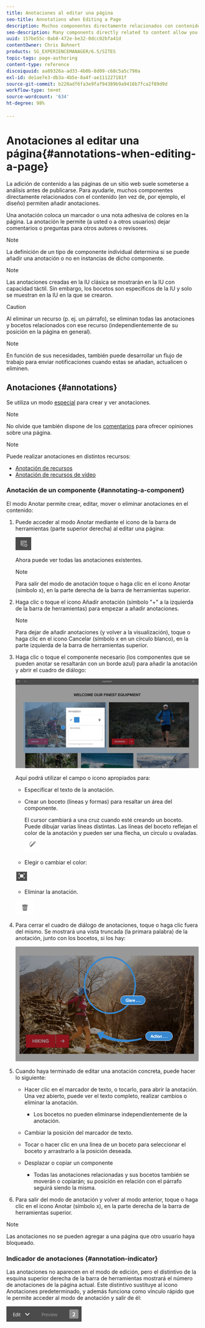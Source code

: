 ```yaml
---
title: Anotaciones al editar una página
seo-title: Annotations when Editing a Page
description: Muchos componentes directamente relacionados con contenido le permiten añadir una anotación
seo-description: Many components directly related to content allow you to add an annotation
uuid: 157be55c-8ab8-472e-be32-0dcc02bfa41d
contentOwner: Chris Bohnert
products: SG_EXPERIENCEMANAGER/6.5/SITES
topic-tags: page-authoring
content-type: reference
discoiquuid: aa89326a-ad33-4b0b-8d09-c68c5a5c790a
exl-id: de1ae7e3-db3a-4b5e-8a4f-ae111227181f
source-git-commit: b220adf6fa3e9faf94389b9a9416b7fca2f89d9d
workflow-type: tm+mt
source-wordcount: '634'
ht-degree: 98%

---
```


# Anotaciones al editar una página{#annotations-when-editing-a-page}

La adición de contenido a las páginas de un sitio web suele someterse a análisis antes de publicarse. Para ayudarle, muchos componentes directamente relacionados con el contenido (en vez de, por ejemplo, el diseño) permiten añadir anotaciones.

Una anotación coloca un marcador o una nota adhesiva de colores en la página. La anotación le permite (a usted o a otros usuarios) dejar comentarios o preguntas para otros autores o revisores.

>[!NOTE]
>
>La definición de un tipo de componente individual determina si se puede añadir una anotación o no en instancias de dicho componente.

>[!NOTE]
>
>Las anotaciones creadas en la IU clásica se mostrarán en la IU con capacidad táctil. Sin embargo, los bocetos son específicos de la IU y solo se muestran en la IU en la que se crearon.

>[!CAUTION]
>
>Al eliminar un recurso (p. ej. un párrafo), se eliminan todas las anotaciones y bocetos relacionados con ese recurso (independientemente de su posición en la página en general).

>[!NOTE]
>
>En función de sus necesidades, también puede desarrollar un flujo de trabajo para enviar notificaciones cuando estas se añadan, actualicen o eliminen.

## Anotaciones {#annotations}

Se utiliza un modo [especial](/help/sites-authoring/author-environment-tools.md#page-modes) para crear y ver anotaciones.

>[!NOTE]
>
>No olvide que también dispone de los [comentarios](/help/sites-authoring/basic-handling.md#timeline) para ofrecer opiniones sobre una página.

>[!NOTE]
>
>Puede realizar anotaciones en distintos recursos:
>
>* [Anotación de recursos](/help/assets/manage-assets.md#annotating)
>* [Anotación de recursos de vídeo](/help/assets/managing-video-assets.md#annotate-video-assets)
>


### Anotación de un componente {#annotating-a-component}

El modo Anotar permite crear, editar, mover o eliminar anotaciones en el contenido:

1. Puede acceder al modo Anotar mediante el icono de la barra de herramientas (parte superior derecha) al editar una página:

   ![](do-not-localize/screen_shot_2018-03-22at110414.png)

   Ahora puede ver todas las anotaciones existentes.

   >[!NOTE]
   >
   >Para salir del modo de anotación toque o haga clic en el icono Anotar (símbolo x), en la parte derecha de la barra de herramientas superior.

1. Haga clic o toque el icono Añadir anotación (símbolo &quot;+&quot; a la izquierda de la barra de herramientas) para empezar a añadir anotaciones.

   >[!NOTE]
   >
   >Para dejar de añadir anotaciones (y volver a la visualización), toque o haga clic en el icono Cancelar (símbolo x en un círculo blanco), en la parte izquierda de la barra de herramientas superior.

1. Haga clic o toque el componente necesario (los componentes que se pueden anotar se resaltarán con un borde azul) para añadir la anotación y abrir el cuadro de diálogo:

   ![screen_shot_2018-03-22at110606](assets/screen_shot_2018-03-22at110606.png)

   Aquí podrá utilizar el campo o icono apropiados para:

   * Especificar el texto de la anotación.
   * Crear un boceto (líneas y formas) para resaltar un área del componente.

      El cursor cambiará a una cruz cuando esté creando un boceto. Puede dibujar varias líneas distintas. Las líneas del boceto reflejan el color de la anotación y pueden ser una flecha, un círculo u ovaladas.
   ![](do-not-localize/screen_shot_2018-03-22at110640.png)

   * Elegir o cambiar el color:

   ![](do-not-localize/chlimage_1-19.png)

   * Eliminar la anotación.

   ![](do-not-localize/screen_shot_2018-03-22at110647.png)

1. Para cerrar el cuadro de diálogo de anotaciones, toque o haga clic fuera del mismo. Se mostrará una vista truncada (la primara palabra) de la anotación, junto con los bocetos, si los hay:

   ![screen_shot_2018-03-22at110850](assets/screen_shot_2018-03-22at110850.png)

1. Cuando haya terminado de editar una anotación concreta, puede hacer lo siguiente:

   * Hacer clic en el marcador de texto, o tocarlo, para abrir la anotación. Una vez abierto, puede ver el texto completo, realizar cambios o eliminar la anotación.

      * Los bocetos no pueden eliminarse independientemente de la anotación.
   * Cambiar la posición del marcador de texto.
   * Tocar o hacer clic en una línea de un boceto para seleccionar el boceto y arrastrarlo a la posición deseada.
   * Desplazar o copiar un componente

      * Todas las anotaciones relacionadas y sus bocetos también se moverán o copiarán; su posición en relación con el párrafo seguirá siendo la misma.


1. Para salir del modo de anotación y volver al modo anterior, toque o haga clic en el icono Anotar (símbolo x), en la parte derecha de la barra de herramientas superior.

>[!NOTE]
>
>Las anotaciones no se pueden agregar a una página que otro usuario haya bloqueado.

### Indicador de anotaciones {#annotation-indicator}

Las anotaciones no aparecen en el modo de edición, pero el distintivo de la esquina superior derecha de la barra de herramientas mostrará el número de anotaciones de la página actual. Este distintivo sustituye al icono Anotaciones predeterminado, y además funciona como vínculo rápido que le permite acceder al modo de anotación y salir de él:

![chlimage_1-242](assets/chlimage_1-242.png)
